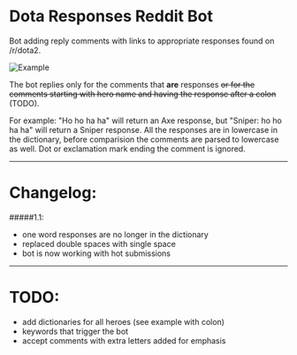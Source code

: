 # Dota Responses Reddit Bot
Bot adding reply comments with links to appropriate responses found on /r/dota2.

![Example](http://i.imgur.com/loqqDXk.png)

The bot replies only for the comments that **are** responses ~~or for the comments starting with hero name and having the response after a colon~~ (TODO). 

For example:
"Ho ho ha ha" will return an Axe response, but "Sniper: ho ho ha ha" will return a Sniper response. 
All the responses are in lowercase in the dictionary, before comparision the comments are parsed to lowercase as well. Dot or exclamation mark ending the comment is ignored.

---
# Changelog:
#####1.1:
* one word responses are no longer in the dictionary
* replaced double spaces with single space
* bot is now working with hot submissions

---
# TODO:
* add dictionaries for all heroes (see example with colon)
* keywords that trigger the bot
* accept comments with extra letters added for emphasis
